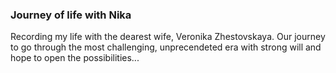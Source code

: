 ### Journey of life with Nika

Recording my life with the dearest wife, Veronika Zhestovskaya. Our journey to go through the most challenging, unprecendeted era with strong will and hope to open the possibilities...